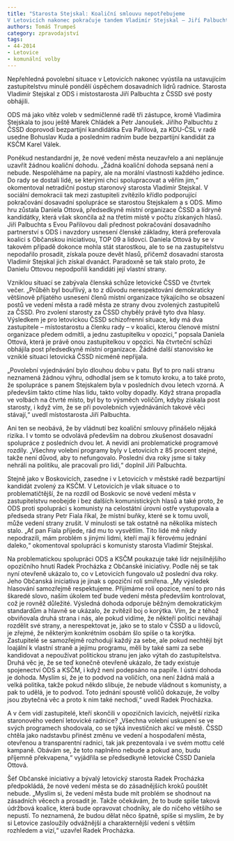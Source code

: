 ```yaml
---
title: "Starosta Stejskal: Koaliční smlouvu nepotřebujeme
V Letovicích nakonec pokračuje tandem Vladimír Stejskal – Jiří Palbuchta"
authors: Tomáš Trumpeš
category: zpravodajství
tags: 
- 44-2014
- Letovice
- komunální volby
---
```

Nepřehledná povolební situace v Letovicích nakonec vyústila na ustavujícím zastupitelstvu minulé pondělí úspěchem dosavadních lídrů radnice. Starosta Vladimír Stejskal z ODS i místostarosta Jiří Palbuchta z ČSSD své posty obhájili.

ODS má jako vítěz voleb v sedmičlenné radě tři zástupce, kromě Vladimíra Stejskala to jsou ještě Marek Chládek a Petr Janoušek. Jiřího Palbuchtu z ČSSD doprovodí bezpartijní kandidátka Eva Pařilová, za KDU-ČSL v radě usedne Bohuslav Kuda a posledním radním bude bezpartijní kandidát za KSČM Karel Válek.

Poněkud nestandardní je, že nové vedení města neuzavřelo a ani neplánuje uzavřít žádnou koaliční dohodu. „Žádná koaliční dohoda sepsaná není a nebude. Nespoléháme na papíry, ale na morální vlastnosti každého jedince. Do rady se dostali lidé, se kterými chci spolupracovat a věřím jim,“ okomentoval netradiční postup staronový starosta Vladimír Stejskal. V sociální demokracii tak mezi zastupiteli zvítězilo křídlo podporující pokračování dosavadní spolupráce se starostou Stejskalem a s ODS. Mimo hru zůstala Daniela Ottová, předsedkyně místní organizace ČSSD a lídryně kandidátky, která však skončila až na třetím místě v počtu získaných hlasů. Jiří Palbuchta s Evou Pařilovou dali přednost pokračování dosavadního partnerství s ODS i navzdory usnesení členské základny, která preferovala koalici s Občanskou iniciativou, TOP 09 a lidovci. Daniela Ottová by se v takovém případě dokonce mohla stát starostkou, ale to se na zastupitelstvu nepodařilo prosadit, získala pouze devět hlasů, přičemž dosavadní starosta Vladimír Stejskal jich získal dvanáct. Paradoxně se tak stalo proto, že Danielu Ottovou nepodpořili kandidáti její vlastní strany.

Vzniklou situací se zabývala členská schůze letovické ČSSD ve čtvrtek večer. „Průběh byl bouřlivý, a to z důvodu nerespektování demokraticky většinově přijatého usnesení členů místní organizace týkajícího se obsazení postů ve vedení města a radě města ze strany dvou zvolených zastupitelů za ČSSD. Pro zvolení starosty za ČSSD chyběly právě tyto dva hlasy. Výsledkem je pro letovickou ČSSD schizofrenní situace, kdy má dva zastupitele – místostarostu a členku rady – v koalici, kterou členové místní organizace předem odmítli, a jednu zastupitelku v opozici,“ popsala Daniela Ottová, která je právě onou zastupitelkou v opozici. Na čtvrteční schůzi obhájila post předsedkyně místní organizace. Žádné další stanovisko ke vzniklé situaci letovická ČSSD nicméně nepřijala.

„Povolební vyjednávání bylo dlouhou dobu v patu. Byť to pro naši stranu neznamená žádnou výhru, odhodlal jsem se k tomuto kroku, a to také proto, že spolupráce s panem Stejskalem byla v posledních dvou letech vzorná. A především takto ctíme hlas lidu, takto volby dopadly. Když strana propadla ve volbách na čtvrté místo, byl by to výsměch voličům, kdyby získala post starosty, i když vím, že se při povolebních vyjednáváních takové věci stávají,“ uvedl místostarosta Jiří Palbuchta.

Ani ten se neobává, že by vládnutí bez koaliční smlouvy přinášelo nějaká rizika. I v tomto se odvolává především na dobrou zkušenost dosavadní spolupráce z posledních dvou let. A nevidí ani problematické programové rozdíly. „Všechny volební programy byly v Letovicích z 85 procent stejné, takže není důvod, aby to nefungovalo. Poslední dva roky jsme si taky nehráli na politiku, ale pracovali pro lidi,“ doplnil Jiří Palbuchta.

Stejně jako v Boskovicích, zasedne i v Letovicích v městské radě bezpartijní kandidát zvolený za KSČM. V Letovicích je však situace o to problematičtější, že na rozdíl od Boskovic se nové vedení města v zastupitelstvu neobejde i bez dalších komunistických hlasů a také proto, že ODS proti spolupráci s komunisty na celostátní úrovni ostře vystupovala a předseda strany Petr Fiala říkal, že místní buňky, které se k tomu uvolí, může vedení strany zrušit. V minulosti se tak ostatně na několika místech stalo. „Ať pan Fiala přijede, rád mu to vysvětlím. Tito lidé mě nikdy nepodrazili, mám problém s jinými lidmi, kteří mají k férovému jednání daleko,“ okomentoval spolupráci s komunisty starosta Vladimír Stejskal.

Na problematickou spolupráci ODS a KSČM poukazuje také lídr nejsilnějšího opozičního hnutí Radek Procházka z Občanské iniciativy. Podle něj se tak nyní otevřeně ukázalo to, co v Letovicích fungovalo už poslední dva roky. Jeho Občanská iniciativa je jinak s opoziční rolí smířena. „My výsledek hlasování samozřejmě respektujeme. Přijímáme roli opozice, není to pro nás škaredé slovo, naším úkolem teď bude vedení města především kontrolovat, což je rovněž důležité. Výsledná dohoda odporuje běžným demokratickým standardům a hlavně se ukázalo, že zvítězil boj o korýtka. Vím, že z téhož obviňovala druhá strana i nás, ale pokud vidíme, že někteří politici neváhají rozdělit své strany, a nerespektovat je, jako se to stalo v ČSSD a u lidovců, je zřejmé, že některým konkrétním osobám šlo spíše o ta korýtka. Zastupitelé se samozřejmě rozhodují každý za sebe, ale pokud nechtějí být loajální k vlastní straně a jejímu programu, měli by také sami za sebe kandidovat a nepoužívat politickou stranu jen jako výtah do zastupitelstva. Druhá věc je, že se teď konečně otevřeně ukázalo, že tady existuje spojenectví ODS a KSČM, i když není podepsáno na papíře. I ústní dohoda je dohoda. Myslím si, že je to podvod na voličích, ona není žádná malá a velká politika, takže pokud někdo slibuje, že nebude vládnout s komunisty, a pak to udělá, je to podvod. Toto jednání spoustě voličů dokazuje, že volby jsou zbytečná věc a proto k nim také nechodí,“ uvedl Radek Procházka.

A v čem vidí zastupitelé, kteří skončili v opozičních lavicích, největší rizika staronového vedení letovické radnice? „Všechna volební uskupení se ve svých programech shodovala, co se týká investičních akcí ve městě. ČSSD chtěla jako nadstavbu přinést změnu ve vedení a hospodaření města, otevřenou a transparentní radnici, tak jak prezentovala i ve svém mottu celé kampaně. Obávám se, že toto naplněno nebude a pokud ano, budu příjemně překvapena,“ vyjádřila se předsedkyně letovické ČSSD Daniela Ottová.

Šéf Občanské iniciativy a bývalý letovický starosta Radek Procházka předpokládá, že nové vedení města se do zásadnějších kroků pouštět nebude. „Myslím si, že vedení města bude mít problém se shodnout na zásadních věcech a prosadit je. Takže očekávám, že to bude spíše taková údržbová koalice, která bude opravovat chodníky, ale do ničeho většího se nepustí. To neznamená, že budou dělat něco špatně, spíše si myslím, že by si Letovice zasloužily odvážnější a charakternější vedení s větším rozhledem a vizí,“ uzavřel Radek Procházka.